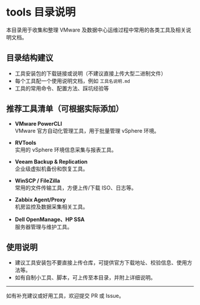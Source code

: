 
# tools 目录说明

本目录用于收集和整理 VMware 及数据中心运维过程中常用的各类工具及相关说明文档。

## 目录结构建议

- 工具安装包的下载链接或说明（不建议直接上传大型二进制文件）
- 每个工具配一个使用说明文档，例如 `工具名说明.md`
- 工具的常用命令、配置方法、踩坑经验等

## 推荐工具清单（可根据实际添加）

- **VMware PowerCLI**  
  VMware 官方自动化管理工具，用于批量管理 vSphere 环境。

- **RVTools**  
  实用的 vSphere 环境信息采集与报表工具。

- **Veeam Backup & Replication**  
  企业级虚拟机备份和恢复工具。

- **WinSCP / FileZilla**  
  常用的文件传输工具，方便上传/下载 ISO、日志等。

- **Zabbix Agent/Proxy**  
  机房监控及数据采集相关工具。

- **Dell OpenManage、HP SSA**  
  服务器管理与维护工具。

## 使用说明

- 建议工具安装包不要直接上传仓库，可提供官方下载地址、校验信息、使用方法等。
- 如有自制小工具、脚本，可上传至本目录，并附上详细说明。

---

如有补充建议或好用工具，欢迎提交 PR 或 Issue。
